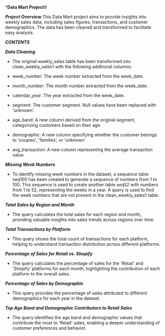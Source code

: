 ***Data Mart Project**8

***Project Overview***
This Data Mart project aims to provide insights into weekly sales data, including sales figures, transactions, and customer demographics. The data has been cleaned and transformed to facilitate easy analysis.

***CONTENTS***

***Data Cleaning***

- The original weekly_sales table has been transformed into clean_weekly_sales1 with the following additional columns:

- week_number: The week number extracted from the week_date.
- month_number: The month number extracted from the week_date.
- calendar_year: The year extracted from the week_date.
- segment: The customer segment. Null values have been replaced with 'unknown'.
- age_band: A new column derived from the original segment, categorizing customers based on their age.
- demographic: A new column specifying whether the customer belongs to 'couples', 'families', or 'unknown'.
- avg_transaction: A new column representing the average transaction value.

***Missing Week Numbers***
- To identify missing week numbers in the dataset, a sequence table seq100 has been created to generate a sequence of numbers from 1 to 100. This sequence is used to create another table seq52 with numbers from 1 to 52, representing the weeks in a year. A query is used to find the week numbers that are not present in the clean_weekly_sales1 table.

***Total Sales by Region and Month***
- The query calculates the total sales for each region and month, providing valuable insights into sales trends across regions over time.

***Total Transactions by Platform***
- This query shows the total count of transactions for each platform, helping to understand transaction distribution across different platforms.

***Percentage of Sales for Retail vs. Shopify***
- The query calculates the percentage of sales for the 'Retail' and 'Shopify' platforms for each month, highlighting the contribution of each platform to the overall sales.

***Percentage of Sales by Demographic***
- This query provides the percentage of sales attributed to different demographics for each year in the dataset.

***Top Age Band and Demographic Contributors to Retail Sales***
- The query identifies the age band and demographic values that contribute the most to 'Retail' sales, enabling a deeper understanding of customer preferences and behavior.

